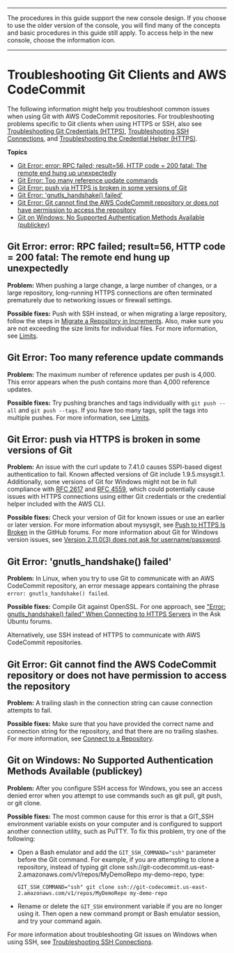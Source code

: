 --------

 The procedures in this guide support the new console design\. If you choose to use the older version of the console, you will find many of the concepts and basic procedures in this guide still apply\. To access help in the new console, choose the information icon\.

--------

# Troubleshooting Git Clients and AWS CodeCommit<a name="troubleshooting-git"></a>

The following information might help you troubleshoot common issues when using Git with AWS CodeCommit repositories\. For troubleshooting problems specific to Git clients when using HTTPS or SSH, also see [Troubleshooting Git Credentials \(HTTPS\)](troubleshooting-gc.md), [Troubleshooting SSH Connections](troubleshooting-ssh.md), and [Troubleshooting the Credential Helper \(HTTPS\)](troubleshooting-ch.md)\.

**Topics**
+ [Git Error: error: RPC failed; result=56, HTTP code = 200 fatal: The remote end hung up unexpectedly](#troubleshooting-ge1)
+ [Git Error: Too many reference update commands](#troubleshooting-ge2)
+ [Git Error: push via HTTPS is broken in some versions of Git](#troubleshooting-ge3)
+ [Git Error: 'gnutls\_handshake\(\) failed'](#troubleshooting-ge4)
+ [Git Error: Git cannot find the AWS CodeCommit repository or does not have permission to access the repository](#troubleshooting-ge5)
+ [Git on Windows: No Supported Authentication Methods Available \(publickey\)](#troubleshooting-gw1)

## Git Error: error: RPC failed; result=56, HTTP code = 200 fatal: The remote end hung up unexpectedly<a name="troubleshooting-ge1"></a>

**Problem:** When pushing a large change, a large number of changes, or a large repository, long\-running HTTPS connections are often terminated prematurely due to networking issues or firewall settings\. 

**Possible fixes:** Push with SSH instead, or when migrating a large repository, follow the steps in [Migrate a Repository in Increments](how-to-push-large-repositories.md)\. Also, make sure you are not exceeding the size limits for individual files\. For more information, see [Limits](limits.md)\.

## Git Error: Too many reference update commands<a name="troubleshooting-ge2"></a>

**Problem:** The maximum number of reference updates per push is 4,000\. This error appears when the push contains more than 4,000 reference updates\. 

**Possible fixes:** Try pushing branches and tags individually with `git push --all` and `git push --tags`\. If you have too many tags, split the tags into multiple pushes\. For more information, see [Limits](limits.md)\.

## Git Error: push via HTTPS is broken in some versions of Git<a name="troubleshooting-ge3"></a>

**Problem:** An issue with the curl update to 7\.41\.0 causes SSPI\-based digest authentication to fail\. Known affected versions of Git include 1\.9\.5\.msysgit\.1\. Additionally, some versions of Git for Windows might not be in full compliance with [RFC 2617](https://tools.ietf.org/html/rfc2617#page-5) and [RFC 4559](https://tools.ietf.org/html/rfc4559#page-2), which could potentially cause issues with HTTPS connections using either Git credentials or the credential helper included with the AWS CLI\. 

**Possible fixes:** Check your version of Git for known issues or use an earlier or later version\. For more information about mysysgit, see [ Push to HTTPS Is Broken](https://github.com/msysgit/git/issues/332) in the GitHub forums\. For more information about Git for Windows version issues, see [Version 2\.11\.0\(3\) does not ask for username/password](https://github.com/git-for-windows/git/issues/1034)\.

## Git Error: 'gnutls\_handshake\(\) failed'<a name="troubleshooting-ge4"></a>

**Problem:** In Linux, when you try to use Git to communicate with an AWS CodeCommit repository, an error message appears containing the phrase `error: gnutls_handshake() failed`\.

**Possible fixes:** Compile Git against OpenSSL\. For one approach, see [ "Error: gnutls\_handshake\(\) failed" When Connecting to HTTPS Servers](http://askubuntu.com/questions/186847/error-gnutls-handshake-falied-when-connecting-to-https-servers) in the Ask Ubuntu forums\.

Alternatively, use SSH instead of HTTPS to communicate with AWS CodeCommit repositories\. 

## Git Error: Git cannot find the AWS CodeCommit repository or does not have permission to access the repository<a name="troubleshooting-ge5"></a>

**Problem:** A trailing slash in the connection string can cause connection attempts to fail\. 

**Possible fixes:** Make sure that you have provided the correct name and connection string for the repository, and that there are no trailing slashes\. For more information, see [Connect to a Repository](how-to-connect.md)\.

## Git on Windows: No Supported Authentication Methods Available \(publickey\)<a name="troubleshooting-gw1"></a>

**Problem:** After you configure SSH access for Windows, you see an access denied error when you attempt to use commands such as git pull, git push, or git clone\.

**Possible fixes:** The most common cause for this error is that a GIT\_SSH environment variable exists on your computer and is configured to support another connection utility, such as PuTTY\. To fix this problem, try one of the following:
+ Open a Bash emulator and add the `GIT_SSH_COMMAND="ssh"` parameter before the Git command\. For example, if you are attempting to clone a repository, instead of typing git clone ssh://git\-codecommit\.us\-east\-2\.amazonaws\.com/v1/repos/MyDemoRepo my\-demo\-repo, type: 

  ```
  GIT_SSH_COMMAND="ssh" git clone ssh://git-codecommit.us-east-2.amazonaws.com/v1/repos/MyDemoRepo my-demo-repo
  ```
+ Rename or delete the `GIT_SSH` environment variable if you are no longer using it\. Then open a new command prompt or Bash emulator session, and try your command again\.

For more information about troubleshooting Git issues on Windows when using SSH, see [Troubleshooting SSH Connections](troubleshooting-ssh.md)\.